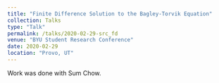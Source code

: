 ```yaml
---
title: "Finite Difference Solution to the Bagley-Torvik Equation"
collection: Talks
type: "Talk"
permalink: /talks/2020-02-29-src_fd
venue: "BYU Student Research Conference"
date: 2020-02-29
location: "Provo, UT"
---
```


Work was done with Sum Chow.
